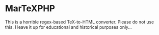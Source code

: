 # MarTeXPHP
This is a horrible regex-based TeX-to-HTML converter. Please do not use this. I leave it up for educational and historical purposes only...
